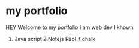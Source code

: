 # my portfolio 

HEY Welcome to my portfolio
I am web dev
I khown
 1. Java script
 2.Notejs 
 Repl.it
 chalk


